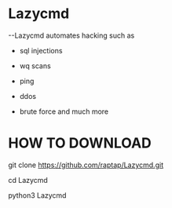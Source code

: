 # Lazycmd

--Lazycmd 
automates hacking such as
- sql injections

- wq scans

- ping

- ddos

- brute force
and much more




# HOW TO DOWNLOAD

git clone https://github.com/raptap/Lazycmd.git

cd Lazycmd

python3 Lazycmd
